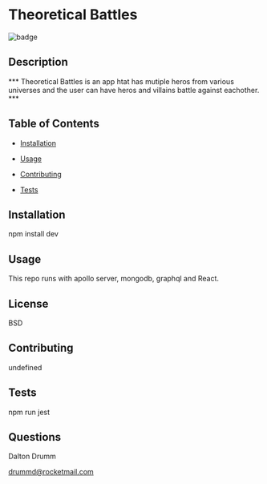 # Theoretical Battles
  ![badge](https://img.shields.io/badge/BADGE-BSD-red.svg)

   
  ## Description

 *** Theoretical Battles is an app htat has mutiple heros from various universes and the user can have heros and villains battle against eachother. ***

  ## Table of Contents
  * [Installation](#installation)
  * [Usage](#usage)

  * [Contributing](#contributing)
  * [Tests](#tests)

  ## Installation
   npm install dev

  ## Usage
   This repo runs with apollo server, mongodb, graphql and React.

  ## License
   BSD

  ## Contributing
   undefined

  ## Tests
   npm run jest

  ## Questions
   Dalton Drumm 


   drummd@rocketmail.com 

   
   
